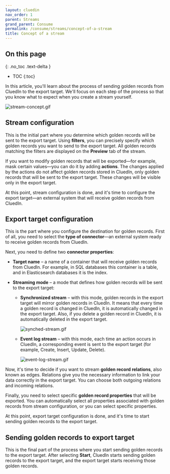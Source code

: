 ```yaml
---
layout: cluedin
nav_order: 1
parent: Streams
grand_parent: Consume
permalink: /consume/streams/concept-of-a-stream
title: Concept of a stream
---
```

## On this page
{: .no_toc .text-delta }
- TOC
{:toc}

In this article, you'll learn about the process of sending golden records from CluedIn to the export target. We'll focus on each step of the process so that you know what to expect when you create a stream yourself.

![stream-concept.gif](../../assets/images/consume/streams/stream-concept.gif)

## Stream configuration

This is the initial part where you determine which golden records will be sent to the export target. Using **filters**, you can precisely specify which golden records you want to send to the export target. All golden records matching the filters are displayed on the **Preview** tab of the stream.

If you want to modify golden records that will be exported—for example, mask certain values—you can do it by adding **actions**. The changes applied by the actions do not affect golden records stored in CluedIn, only golden records that will be sent to the export target. These changes will be visible only in the export target.

At this point, stream configuration is done, and it's time to configure the export target—an external system that will receive golden records from CluedIn.

## Export target configuration

This is the part where you configure the destination for golden records. First of all, you need to select the **type of connector**—an external system ready to receive golden records from CluedIn. 

Next, you need to define two **connector properties**:

- **Target name** – a name of a container that will receive golden records from CluedIn. For example, in SQL databases this container is a table, and in Elasticsearch databases it is the index.

- **Streaming mode** – a mode that defines how golden records will be sent to the export target:

    - **Synchronized stream** – with this mode, golden records in the export target will mirror golden records in CluedIn. It means that every time a golden record is changed in CluedIn, it is automatically changed in the export target. Also, if you delete a golden record in CluedIn, it is automatically deleted in the export target.

        ![synched-stream.gif](../../assets/images/consume/streams/synched-stream.gif)

    - **Event log stream** – with this mode, each time an action occurs in CluedIn, a corresponding event is sent to the export target (for example, Create, Insert, Update, Delete).

        ![event-log-stream.gif](../../assets/images/consume/streams/event-log-stream.gif)

Now, it's time to decide if you want to stream **golden record relations**, also known as edges. Relations give you the necessary information to link your data correctly in the export target. You can choose both outgoing relations and incoming relations.

Finally, you need to select specific **golden record properties** that will be exported. You can automatically select all properties associated with golden records from stream configuration, or you can select specific properties.

At this point, export target configuration is done, and it's time to start sending golden records to the export target.

## Sending golden records to export target

This is the final part of the process where you start sending golden records to the export target. After selecting **Start**, CluedIn starts sending golden records to the export target, and the export target starts receiving those golden records. 
